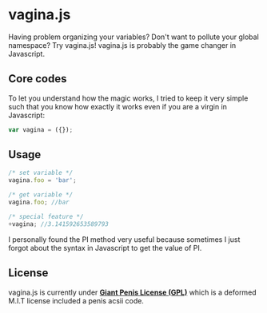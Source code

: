 vagina.js
===
Having problem organizing your variables? Don't want to pollute your global namespace? Try vagina.js! vagina.js is probably the game changer in Javascript.

Core codes
---
To let you understand how the magic works, I tried to keep it very simple such that you know how exactly it works even if you are a virgin in Javascript:
```js
var vagina = ({});
```

Usage
---
```js
/* set variable */
vagina.foo = 'bar';

/* get variable */
vagina.foo; //bar

/* special feature */
+vagina; //3.141592653589793
```
I personally found the PI method very useful because sometimes I just forgot about the syntax in Javascript to get the value of PI.

License
---
vagina.js is currently under [**Giant Penis License (GPL)**](http://giant-penis-license.org) which is a deformed M.I.T license included a penis acsii code.
